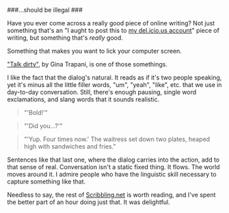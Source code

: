<!--
title: Dialog this good
created: 20 December 2004 - 8:52 pm
updated: 30 December 2004 - 7:00 pm
slug: good-dialog
tags: writing
-->

###...should be illegal ###

Have you ever come across a really good piece of online writing? Not just something that's an "I aught to post this to [my del.icio.us account][mydelicious]" piece of writing, but something that's _really_ good.

Something that makes you want to lick your computer screen.

["Talk dirty"][], by Gina Trapani, is one of those somethings.

I like the fact that the dialog's natural. It reads as if it's two people speaking, yet it's minus all the little filler words, "um", "yeah", "like", etc. that we use in day-to-day conversation. Still, there's enough pausing, single word exclamations, and slang words that it sounds realistic.

> "'Bold!'"

> "'Did you...?'"

> "'Yup. Four times now.' The waitress set down two plates, heaped high with sandwiches and fries."

Sentences like that last one, where the dialog carries into the action, add to that sense of real. Conversation isn't a static fixed thing. It flows. The world moves around it. I admire people who have the linguistic skill necessary to capture something like that.

Needless to say, the rest of [Scribbling.net][] is worth reading, and I've spent the better part of an hour doing just that. It was delightful.



[mydelicious]: http://del.icio.us/elimossinary "Frank Mitchell (del.icio.us): Elimossinary"

["Talk Dirty"]: http://scribbling.net/talk_dirty "Gina Trapani (Scribbling.net): Talk dirty"

[Scribbling.net]: http://scribbling.net/ "Gina Trapani (Scribbling.net): writing, code & photographs"

